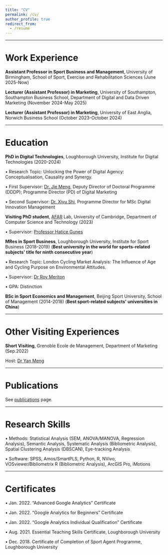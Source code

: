 ```yaml
---
title: "CV"
permalink: /cv/
author_profile: true
redirect_from:
  - /resume
---
```

***

# Work Experience
**Assistant Professor in Sport Business and Management**, University of Birmingham, School of Sport, Exercise and Rehabilitation Sciences (June 2025-Now)

**Lecturer (Assistant Professor) in Marketing**, University of Southampton, Southampton Business School, Department of Digital and Data Driven Marketing (November 2024-May 2025)

**Lecturer (Assistant Professor) in Marketing**, University of East Anglia, Norwich Business School (October 2023-October 2024)



***

# Education

**PhD in Digital Technologies**, Loughborough University, Institute for Digital Technologies (2020-2024) 

• Research Topic: Unlocking the Power of Digital Agency: Conceptualisation, Causality and Synergy.

• First Supervisor: <a href="https://www.lborolondon.ac.uk/about/staff/dr-jie-meng/">Dr. Jie Meng</a>, Deputy Director of Doctoral Programme (DDDP); Programme Director (PD) of Digital Marketing

• Second Supervisor: <a href= "https://www.lborolondon.ac.uk/about/staff/xiyu-shi/">Dr. Xiyu Shi</a>, Programme Director for MSc Digital Innovation Management


**Visiting PhD student**, <a href="https://cambridge-afar.github.io/">AFAR</a> Lab, University of Cambridge, Department of Computer Science and Technology (2023)

• Supervisor: <a href="https://www.cst.cam.ac.uk/people/hg410">Professor Hatice Gunes</a>


**MRes in Sport Business**, Loughborough University, Institute for Sport Business (2018-2019) (**Best university in the world for sports-related subjects' title for ninth consecutive year**)

• Research Topic: London Cycling Market Analysis: The Influence of Age and Cycling Purpose on Environmental Attitudes.

• Supervisor: <a href="https://scholar.google.co.uk/citations?user=zqAoJNgAAAAJ&hl=en">Dr Roy Meriton</a>

• GPA: Distinction


**BSc in Sport Economics and Management**, Beijing Sport University, School of Management (2014-2018) (**Best sport-related subjects' universities in China**) 


***


# Other Visiting Experiences

**Short Visiting**, Grenoble Ecole de Management, Department of Marketing  (Sep.2022)

Host: <a href="https://sites.google.com/site/yanmengmkt">Dr Yan Meng</a>

***


# Publications

See [publications](/publications/) page.



***
# Research Skills 
•	Methods: Statistical Analysis (SEM, ANOVA/MANOVA, Regression Analysis), Semantic Analysis, Systematic Analysis (Bibliometric Analysis), Spatial Clustering Analysis (DBSCAN), Eye-tracking Analysis

•	Software: SPSS, Amos/SmartPLS, Python, R, NVivo, VOSviewer/Bibliometrix R (Bibliometric Analysis), ArcGIS Pro, iMotions


***
# Certificates
•	Jan. 2022. “Advanced Google Analytics” Certificate

•	Jan. 2022. “Google Analytics for Beginners” Certificate

•	Jan. 2022. “Google Analytics Individual Qualification” Certificate

•	Aug. 2021. Essential Teaching Skills Certificate, Loughborough University 

•	Dec. 2018. Certificate of Completion of Sport Agent Programme, Loughborough University









